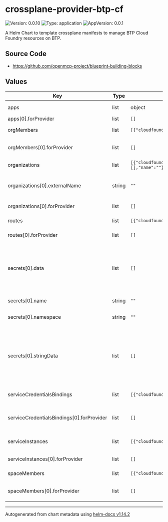 

# crossplane-provider-btp-cf

![Version: 0.0.10](https://img.shields.io/badge/Version-0.0.10-informational?style=flat-square) ![Type: application](https://img.shields.io/badge/Type-application-informational?style=flat-square) ![AppVersion: 0.0.1](https://img.shields.io/badge/AppVersion-0.0.1-informational?style=flat-square)

A Helm Chart to template crossplane manifests to manage BTP Cloud Foundry resources on BTP.

## Source Code

* <https://github.com/openmcp-project/blueprint-building-blocks>

## Values

| Key | Type | Default | Description |
|-----|------|---------|-------------|
| apps | list | object | `apps[].` orchestrate [`kind: App`](https://pages.github.tools.sap/cloud-orchestration/docs/sap-services/btp-services/cloudfoundry/app) of [BTP Cloud foundry](https://pages.github.tools.sap/cloud-orchestration/docs/category/cloudfoundry). |
| apps[0].forProvider | list | `[]` | [forProvider](https://pages.github.tools.sap/cloud-orchestration/browser/Providers/provider-cloudfoundry/cloudfoundry.btp.orchestrate.cloud.sap/app/v1alpha1) CRD |
| orgMembers | list | `[{"cloudfoundryBtpOrchestrateCloudProviderConfigRefName":"","forProvider":[],"name":""}]` | `orgMembers[].` orchestrate [`kind: OrgMembers`](https://pages.github.tools.sap/cloud-orchestration/browser/Providers/provider-cloudfoundry/cloudfoundry.btp.orchestrate.cloud.sap/orgmembers/v1alpha1) of [BTP Cloud foundry](https://pages.github.tools.sap/cloud-orchestration/docs/category/cloudfoundry). |
| orgMembers[0].forProvider | list | `[]` | [OrgMembersParameters](https://pages.github.tools.sap/cloud-orchestration/browser/Providers/provider-cloudfoundry/cloudfoundry.btp.orchestrate.cloud.sap/orgmembers/v1alpha1) encapsulate role assignments to CloudFoundry Organizations. |
| organizations | list | `[{"cloudfoundryBtpOrchestrateCloudProviderConfigRefName":"","externalName":"","forProvider":[],"name":""}]` | `organizations[].` orchestrate [`kind: Organization`](https://pages.github.tools.sap/cloud-orchestration/browser/Providers/provider-cloudfoundry/cloudfoundry.btp.orchestrate.cloud.sap/organization/v1alpha1) of [BTP Cloud foundry](https://pages.github.tools.sap/cloud-orchestration/docs/category/cloudfoundry). |
| organizations[0].externalName | string | `""` | must match the actual name of the Cloud Foundry organization in BTP! More information about [Import Cloud Foundry Organization](https://pages.github.tools.sap/cloud-orchestration/docs/sap-services/btp-services/cloudfoundry/org_space#import-cloud-foundry-organization). |
| organizations[0].forProvider | list | `[]` | [OrganizationParameters](https://pages.github.tools.sap/cloud-orchestration/browser/Providers/provider-cloudfoundry/cloudfoundry.btp.orchestrate.cloud.sap/organization/v1alpha1) Parameters for a Organization. |
| routes | list | `[{"cloudfoundryBtpOrchestrateCloudProviderConfigRefName":"","forProvider":[],"name":""}]` | `routes[].` orchestrate [`kind: Route`](https://pages.github.tools.sap/cloud-orchestration/browser/Providers/provider-cloudfoundry/cloudfoundry.btp.orchestrate.cloud.sap/route/v1alpha1) of [BTP Cloud foundry](https://pages.github.tools.sap/cloud-orchestration/docs/category/cloudfoundry). |
| routes[0].forProvider | list | `[]` | [RouteParameters](https://pages.github.tools.sap/cloud-orchestration/browser/Providers/provider-cloudfoundry/cloudfoundry.btp.orchestrate.cloud.sap/route/v1alpha1) parameters for Routes CRD. |
| secrets[0].data | list | `[]` | *(optional)* [data](https://kubernetes.io/docs/reference/kubernetes-api/config-and-storage-resources/secret-v1/) *(map[string][]byte)* Data contains the secret data. Each key must consist of alphanumeric characters, '-', '_' or '.'. The serialized form of the secret data is a base64 encoded string, representing the arbitrary (possibly non-string) data value here. Described in [here](https://tools.ietf.org/html/rfc4648#section-4) |
| secrets[0].name | string | `""` | defines k8s `metadata.name` value of `kind: Secret` |
| secrets[0].namespace | string | `""` | *(optional)* defines k8s [`metadata.namespace`](https://kubernetes.io/docs/reference/kubernetes-api/common-definitions/object-meta/#ObjectMeta) value of `kind: Secret` |
| secrets[0].stringData | list | `[]` | *(optional)* [stringData](https://kubernetes.io/docs/reference/kubernetes-api/config-and-storage-resources/secret-v1/) *(map[string]string)* allows specifying non-binary secret data in string form. It is provided as a write-only input field for convenience. All keys and values are merged into the data field on write, overwriting any existing values. The stringData field is never output when reading from the API. |
| serviceCredentialsBindings | list | `[{"cloudfoundryBtpOrchestrateCloudProviderConfigRefName":"","forProvider":[],"name":""}]` | `serviceCredentialsBindings[].` orchestrate [`kind: ServiceKey`](https://pages.github.tools.sap/cloud-orchestration/browser/Providers/provider-cloudfoundry/cloudfoundry.crossplane.io/servicecredentialbinding/v1alpha1) of [BTP Cloud foundry](https://pages.github.tools.sap/cloud-orchestration/docs/category/cloudfoundry). |
| serviceCredentialsBindings[0].forProvider | list | `[]` | [serviceCredentialsBindingParameters](https://pages.github.tools.sap/cloud-orchestration/browser/Providers/provider-cloudfoundry/cloudfoundry.crossplane.io/servicecredentialbinding/v1alpha1) define the desired state of the forProvider field of serviceCredentialsBindings. |
| serviceInstances | list | `[{"cloudfoundryBtpOrchestrateCloudProviderConfigRefName":"","forProvider":[],"name":""}]` | `serviceInstances[].` orchestrate [`kind: ServiceInstance`](https://pages.github.tools.sap/cloud-orchestration/browser/Providers/provider-cloudfoundry/cloudfoundry.btp.orchestrate.cloud.sap/serviceinstance/v1alpha1) of [BTP Cloud foundry](https://pages.github.tools.sap/cloud-orchestration/docs/category/cloudfoundry). |
| serviceInstances[0].forProvider | list | `[]` | [ServiceInstanceParameters](https://pages.github.tools.sap/cloud-orchestration/browser/Providers/provider-cloudfoundry/cloudfoundry.btp.orchestrate.cloud.sap/serviceinstance/v1alpha1) defines the desired state of Service Instance. |
| spaceMembers | list | `[{"cloudfoundryBtpOrchestrateCloudProviderConfigRefName":"","forProvider":[],"name":""}]` | `spaceMembers[].` orchestrate [`kind: SpaceMembers`](https://pages.github.tools.sap/cloud-orchestration/browser/Providers/provider-cloudfoundry/cloudfoundry.btp.orchestrate.cloud.sap/spacemembers/v1alpha1?view=docs) of [BTP Cloud foundry](https://pages.github.tools.sap/cloud-orchestration/docs/category/cloudfoundry). |
| spaceMembers[0].forProvider | list | `[]` | [SpaceMembersParameters](https://pages.github.tools.sap/cloud-orchestration/browser/Providers/provider-cloudfoundry/cloudfoundry.btp.orchestrate.cloud.sap/spacemembers/v1alpha1?view=docs) encapsulate role assignments to CloudFoundry Spaces. |

----------------------------------------------
Autogenerated from chart metadata using [helm-docs v1.14.2](https://github.com/norwoodj/helm-docs/releases/v1.14.2)